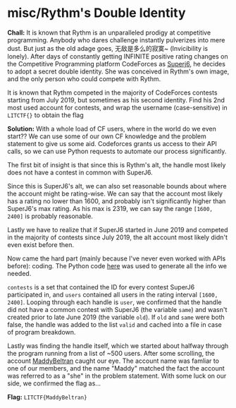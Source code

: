 # misc/Rythm's Double Identity

**Chall:**
It is known that Rythm is an unparalleled prodigy at competitive programming. Anybody who dares challenge instantly pulverizes into mere dust. But just as the old adage goes, 无敌是多么的寂寞~ (Invicibility is lonely). After days of constantly getting INFINITE positive rating changes on the Competitive Programming platform CodeForces as [Superj6](https://codeforces.com/profile/superj6), he decides to adopt a secret double identity. She was conceived in Rythm's own image, and the only person who could compete with Rythm.

It is known that Rythm competed in the majority of CodeForces contests starting from July 2019, but sometimes as his second identity. Find his 2nd most used account for contests, and wrap the username (case-sensitive) in `LITCTF{}` to obtain the flag

**Solution:**
With a whole load of CF users, where in the world do we even start?? We can use some of our own CF knowledge and the problem statement to give us some aid. Codeforces grants us access to their API calls, so we can use Python requests to automate our process significantly.


The first bit of insight is that since this is Rythm's alt, the handle most likely does not have a contest in common with SuperJ6.

Since this is SuperJ6's alt, we can also set reasonable bounds about where the account might be rating-wise. We can say that the account most likely has a rating no lower than 1600, and probably isn't significantly higher than SuperJ6's max rating. As his max is 2319, we can say the range `[1600, 2400]` is probably reasonable.

Lastly we have to realize that if SuperJ6 started in June 2019 and competed in the majority of contests since July 2019, the alt account most likely didn't even exist before then.


Now came the hard part (mainly because I've never even worked with APIs before): coding. The Python code [here](https://pastebin.com/YKRQ824a) was used to generate all the info we needed.

`contests` is a set that contained the ID for every contest SuperJ6 participated in, and `users` contained all users in the rating interval `[1600, 2400]`. Looping through each handle is `user`, we confirmed that the handle did not have a common contest with SuperJ6 (the variable `same`) and wasn't created prior to late June 2019 (the variable `old`). If `old` and `same` were both false, the handle was added to the list `valid` and cached into a file in case of program breakdown.


Lastly was finding the handle itself, which we started about halfway through the program running from a list of ~500 users. After some scrolling, the account [MaddyBeltran](https://www.youtube.com/watch?v=dQw4w9WgXcQ) caught our eye. The account name was famliar to one of our members, and the name "Maddy" matched the fact the account was referred to as a "she" in the problem statement. With some luck on our side, we confirmed the flag as...


**Flag:**
`LITCTF{MaddyBeltran}`
